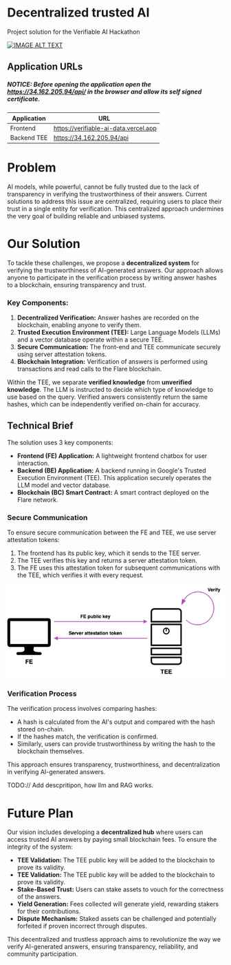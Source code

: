 # Decentralized trusted AI

Project solution for the Verifiable AI Hackathon

[![IMAGE ALT TEXT](http://img.youtube.com/vi/Cevx1QfOmzE/0.jpg)](http://www.youtube.com/watch?v=Cevx1QfOmzE "Flare Verifiable AI Data Demo")

## Application URLs

##### NOTICE: Before opening the application open the https://34.162.205.94/api/ in the browser and allow its self signed certificate.

| Application | URL                                   |
| ----------- | ------------------------------------- |
| Frontend    | https://verifiable-ai-data.vercel.app |
| Backend TEE | https://34.162.205.94/api             |



# Problem
AI models, while powerful, cannot be fully trusted due to the lack of transparency in verifying the trustworthiness of their answers. Current solutions to address this issue are centralized, requiring users to place their trust in a single entity for verification. This centralized approach undermines the very goal of building reliable and unbiased systems.

# Our Solution
To tackle these challenges, we propose a **decentralized system** for verifying the trustworthiness of AI-generated answers. Our approach allows anyone to participate in the verification process by writing answer hashes to a blockchain, ensuring transparency and trust.

### Key Components:
1. **Decentralized Verification:** Answer hashes are recorded on the blockchain, enabling anyone to verify them.  
2. **Trusted Execution Environment (TEE):** Large Language Models (LLMs) and a vector database operate within a secure TEE.  
3. **Secure Communication:** The front-end and TEE communicate securely using server attestation tokens.  
4. **Blockchain Integration:** Verification of answers is performed using transactions and read calls to the Flare blockchain.

Within the TEE, we separate **verified knowledge** from **unverified knowledge**. The LLM is instructed to decide which type of knowledge to use based on the query. Verified answers consistently return the same hashes, which can be independently verified on-chain for accuracy.


## Technical Brief
The solution uses 3 key components:  
- **Frontend (FE) Application:** A lightweight frontend chatbox for user interaction.  
- **Backend (BE) Application:** A backend running in Google's Trusted Execution Environment (TEE). This application securely operates the LLM model and vector database.  
- **Blockchain (BC) Smart Contract:** A smart contract deployed on the Flare network.  

### Secure Communication
To ensure secure communication between the FE and TEE, we use server attestation tokens:  
1. The frontend has its public key, which it sends to the TEE server.  
2. The TEE verifies this key and returns a server attestation token.  
3. The FE uses this attestation token for subsequent communications with the TEE, which verifies it with every request.


![Communication](./communcation.png)


### Verification Process
The verification process involves comparing hashes:  
- A hash is calculated from the AI's output and compared with the hash stored on-chain.  
- If the hashes match, the verification is confirmed.  
- Similarly, users can provide trustworthiness by writing the hash to the blockchain themselves.

This approach ensures transparency, trustworthiness, and decentralization in verifying AI-generated answers.


TODO:// Add descpritipon, how llm and RAG works. 




# Future Plan
Our vision includes developing a **decentralized hub** where users can access trusted AI answers by paying small blockchain fees. To ensure the integrity of the system:

- **TEE Validation:** The TEE public key will be added to the blockchain to prove its validity.  
- **TEE Validation:** The TEE public key will be added to the blockchain to prove its validity.
- **Stake-Based Trust:** Users can stake assets to vouch for the correctness of the answers.  
- **Yield Generation:** Fees collected will generate yield, rewarding stakers for their contributions.  
- **Dispute Mechanism:** Staked assets can be challenged and potentially forfeited if proven incorrect through disputes.

This decentralized and trustless approach aims to revolutionize the way we verify AI-generated answers, ensuring transparency, reliability, and community participation.
